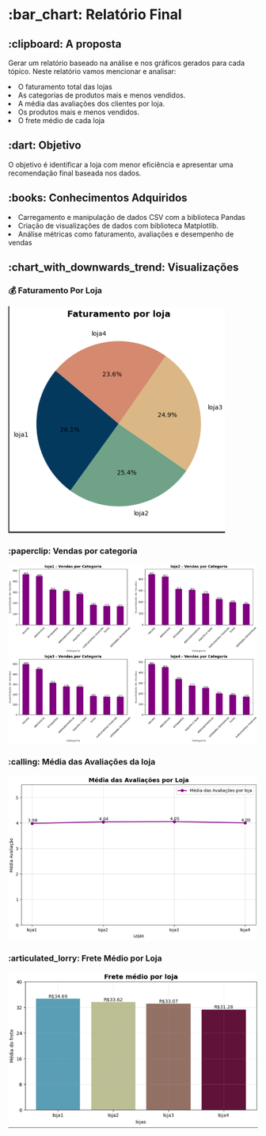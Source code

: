 <h1> :bar_chart: Relatório Final</h1>
<h2>:clipboard: A proposta</h2>
<p>Gerar um relatório baseado na análise e nos gráficos gerados para cada tópico. Neste relatório vamos mencionar e analisar:

<li>O faturamento total das lojas
<li>As categorias de produtos mais e menos vendidos.</li>
<li>A média das avaliações dos clientes por loja.</li>
<li>Os produtos mais e menos vendidos.</li>
<li>O frete médio de cada loja</li>
</p>
<h2> :dart: Objetivo</h1>
<p>O objetivo é identificar a loja com menor eficiência e apresentar uma recomendação final baseada nos dados.</p>
<h2>:books: Conhecimentos Adquiridos</h2>
<li>Carregamento e manipulação de dados CSV com a biblioteca Pandas</li>
<li>Criação de visualizações de dados com biblioteca Matplotlib.</li>
<li>Análise métricas como faturamento, avaliações e desempenho de vendas</li>
<h2>:chart_with_downwards_trend: Visualizações</h2>
<h3>💰 Faturamento Por Loja</h3>
<img src="https://github.com/claudiaapj/challengeAluraStore/blob/main/imagens/Faturamento%20por%20loja.png?raw=true" alt="Texto Alternativo">
<h3>:paperclip: Vendas por categoria</h3>
<img src="https://github.com/claudiaapj/challengeAluraStore/blob/main/imagens/Vendas%20por%20Categoria.png?raw=true" alt="Vendas por categorias">
<h3>:calling: Média das Avaliações da loja</h3>
<img src="https://github.com/claudiaapj/challengeAluraStore/blob/main/imagens/Media%20avaliacao%20loja.png?raw=true" alt="Média Avaliaçẽos">
<h3>:articulated_lorry: Frete Médio por Loja</h3>
<img src="https://github.com/claudiaapj/challengeAluraStore/blob/main/imagens/frete_medio.png?raw=true" alt="Frete Médio por Loja">


